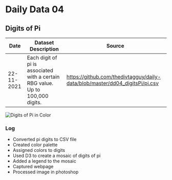 # Daily Data 04
## Digits of Pi

| Date       	| Dataset Description                                                                                                	| Source                                                                                              	|
|------------	|--------------------------------------------------------------------------------------------------------------------	|-----------------------------------------------------------------------------------------------------	|
| 22-11-2021 	| Each digit of pi is associated with a certain RBG value. Up to 100,000 digits.	| https://github.com/thedivtagguy/daily-data/blob/master/dd04_digitsPi/pi.csv	|

![Digits of Pi in Color](/pi.png "Image showing a mosaic of digits of pi")


### Log 

- Converted pi digits to CSV file
- Created color palette
- Assigned colors to digits
- Used D3 to create a mosaic of digits of pi
- Added a legend to the mosaic
- Captured webpage
- Processed image in photoshop